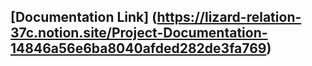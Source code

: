 ## [Documentation Link] (https://lizard-relation-37c.notion.site/Project-Documentation-14846a56e6ba8040afded282de3fa769)




